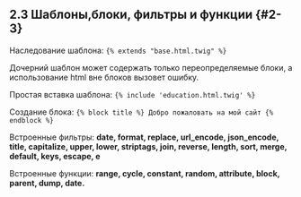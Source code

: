 ## 2.3 Шаблоны,блоки, фильтры и функции {#2-3}

Наследование шаблона: `{% extends "base.html.twig" %}`

Дочерний шаблон может содержать только переопределяемые блоки, а использование html вне блоков вызовет ошибку.

Простая вставка шаблона: `{% include 'education.html.twig' %}`

Создание блока: `{% block title %} Добро пожаловать на мой сайт {% endblock %}`

Встроенные фильтры: **date, format, replace, url_encode, json_encode, title, capitalize, upper, lower, striptags, join, reverse, length, sort, merge, default, keys, escape, e**

Встроенные функции: **range, cycle, constant, random, attribute, block, parent, dump, date.**
